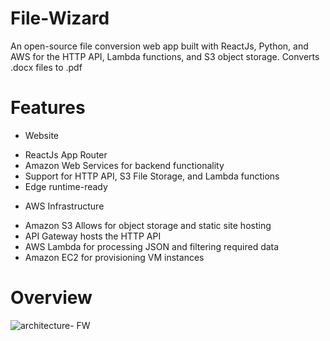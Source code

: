 # File-Wizard
An open-source file conversion web app built with ReactJs, Python, and AWS for 
        the HTTP API, Lambda functions, and S3 object storage.
                 Converts .docx files to .pdf
                 
# Features   
* Website
 - ReactJs App Router
 - Amazon Web Services for backend functionality
 - Support for HTTP API, S3 File Storage, and Lambda functions
 - Edge runtime-ready

* AWS Infrastructure
 - Amazon S3 Allows for object storage and static site hosting
 - API Gateway hosts the HTTP API
 - AWS Lambda for processing JSON and filtering required data
 - Amazon EC2 for provisioning VM instances

# Overview 
![architecture- FW](https://github.com/user-attachments/assets/0d0bde69-6798-4654-8dad-e0728ef4f5c7)
